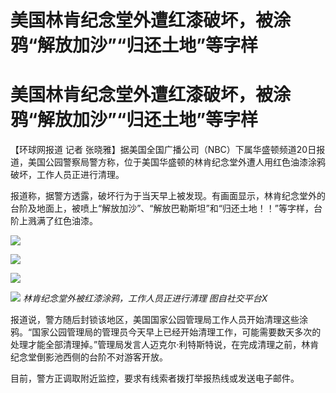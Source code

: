 # 美国林肯纪念堂外遭红漆破坏，被涂鸦“解放加沙”“归还土地”等字样

# 美国林肯纪念堂外遭红漆破坏，被涂鸦“解放加沙”“归还土地”等字样

【环球网报道 记者
张晓雅】据美国全国广播公司（NBC）下属华盛顿频道20日报道，美国公园警察局警方称，位于美国华盛顿的林肯纪念堂外遭人用红色油漆涂鸦破坏，工作人员正进行清理。

报道称，据警方透露，破坏行为于当天早上被发现。有画面显示，林肯纪念堂外的台阶及地面上，被喷上“解放加沙”、“解放巴勒斯坦”和“归还土地！！”等字样，台阶上溅满了红色油漆。

![](https://inews.gtimg.com/om_bt/OEyJAkb1_6Qb_DdNHTmDWzlDGkKOyFv7XK8VlEL5NdjzkAA/1000)

![](https://inews.gtimg.com/om_bt/O1Yvy0JENCMpRBul2UWFuBcBbpAGPUEH2MPNYQQxqpFoQAA/1000)

![](https://inews.gtimg.com/om_bt/OTxNGvppxFQ22x3rHb29vEuK-6eTcvwSRGppDwEWmlZT8AA/1000)

![](https://inews.gtimg.com/om_bt/O8HKnbiK8K_MXPl2LQ1UYgDgHVyYy1eBGznGfvmeryskoAA/1000)
_林肯纪念堂外被红漆涂鸦，工作人员正进行清理 图自社交平台X_

报道说，警方随后封锁该地区，美国国家公园管理局工作人员开始清理这些涂鸦。“国家公园管理局的管理员今天早上已经开始清理工作，可能需要数天多次的处理才能全部清理掉。”管理局发言人迈克尔·利特斯特说，在完成清理之前，林肯纪念堂倒影池西侧的台阶不对游客开放。

目前，警方正调取附近监控，要求有线索者拨打举报热线或发送电子邮件。

